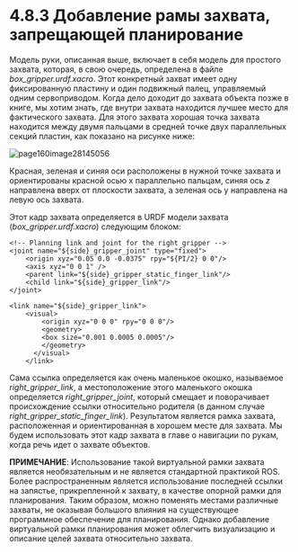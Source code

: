 # 4.8.3 Добавление рамы захвата, запрещающей планирование

Модель руки, описанная выше, включает в себя модель для простого захвата, которая, в свою очередь, определена в файле _box\_gripper.urdf.xacro_. Этот конкретный захват имеет одну фиксированную пластину и один подвижный палец, управляемый одним сервоприводом. Когда дело доходит до захвата объекта позже в книге, мы хотим знать, где внутри захвата находится лучшее место для фактического захвата. Для этого захвата хорошая точка захвата находится между двумя пальцами в средней точке двух параллельных секций пластин, как показано на рисунке ниже:



![page160image28145056](blob:https://app.gitbook.com/de6e3095-6aa2-4c58-b6c2-43f7296f3030)

Красная, зеленая и синяя оси расположены в нужной точке захвата и ориентированы красной осью x параллельно пальцам, синяя ось _z_ направлена вверх от плоскости захвата, а зеленая ось y направлена на левую ось захвата.

 Этот кадр захвата определяется в URDF модели захвата \(_box\_gripper.urdf.xacro_\) следующим блоком:

```text
<!-- Planning link and joint for the right gripper --> 
<joint name="${side}_gripper_joint" type="fixed">
    <origin xyz="0.05 0.0 -0.0375" rpy="${PI/2} 0 0"/> 
    <axis xyz="0 0 1" />
    <parent link="${side}_gripper_static_finger_link"/> 
    <child link="${side}_gripper_link"/>
</joint>

<link name="${side}_gripper_link"> 
    <visual>
        <origin xyz="0 0 0" rpy="0 0 0"/> 
        <geometry>
        <box size="0.001 0.0005 0.0005"/> 
        </geometry>
      </visual>
    </link>
```

Сама ссылка определяется как очень маленькое окошко, называемое _right\_gripper\_link_, а местоположение этого маленького окошка определяется _right\_gripper\_joint_, который смещает и поворачивает происхождение ссылки относительно родителя \(в данном случае _right\_gripper\_static\_finger\_link_\). Результатом является рамка захвата, расположенная и ориентированная в хорошем месте для захвата. Мы будем использовать этот кадр захвата в главе о навигации по рукам, когда речь идет о захвате объектов.

**ПРИМЕЧАНИЕ**: Использование такой виртуальной рамки захвата является необязательным и не является стандартной практикой ROS. Более распространенным является использование последней ссылки на запястье, прикрепленной к захвату, в качестве опорной рамки для планирования. Таким образом, можно поменять местами различные захваты, не оказывая большого влияния на существующее программное обеспечение для планирования. Однако добавление виртуальной рамки планирования может облегчить визуализацию и описание целей захвата относительно захвата.




